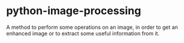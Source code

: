 # python-image-processing
A method to perform some operations on an image, in order to get an enhanced image or to extract some useful information from it.
